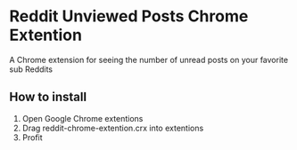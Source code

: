 # Reddit Unviewed Posts Chrome Extention

A Chrome extension for seeing the number of unread posts on your favorite sub Reddits


## How to install ##
1) Open Google Chrome extentions
2) Drag reddit-chrome-extention.crx into extentions
3) Profit
